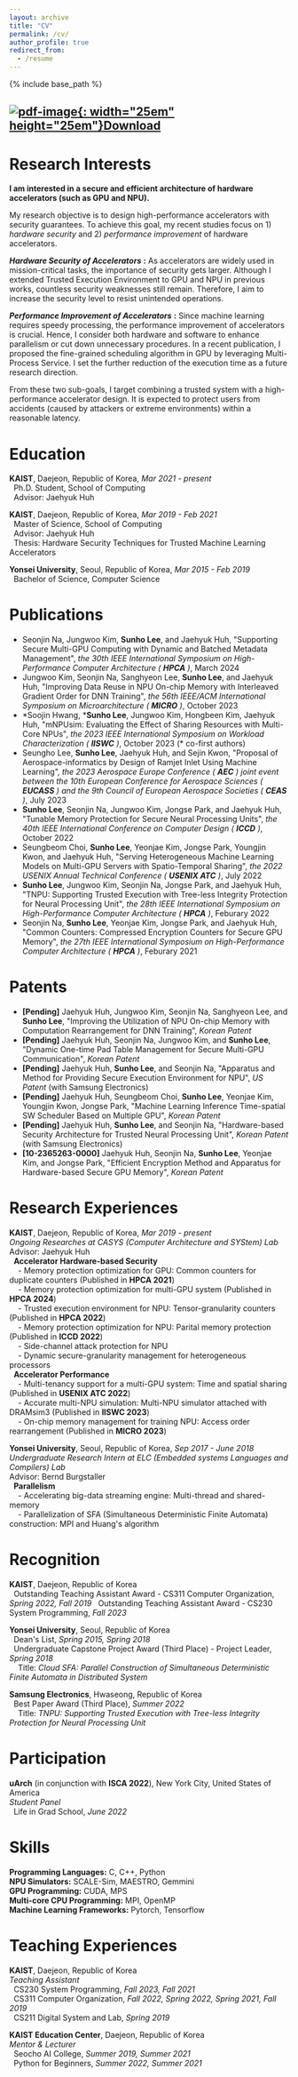 ```yaml
---
layout: archive
title: "CV"
permalink: /cv/
author_profile: true
redirect_from:
  - /resume
---
```

{% include base_path %}
## [![pdf-image](https://myshlee417.github.io/files/pdf_icon.png){: width="25em" height="25em"}Download](http://myshlee417.github.io/files/CV_Sunho_Lee.pdf)


Research Interests
======
**I am interested in a secure and efficient architecture of hardware accelerators (such as GPU and NPU).**

My research objective is to design high-performance accelerators with security guarantees.
To achieve this goal, my recent studies focus on 1) *hardware security* and 2) *performance improvement* of hardware accelerators.

***Hardware Security of Accelerators*** **:**
As accelerators are widely used in mission-critical tasks, the importance of security gets larger.
Although I extended Trusted Execution Environment to GPU and NPU in previous works, countless security weaknesses still remain.
Therefore, I aim to increase the security level to resist unintended operations.

***Performance Improvement of Accelerators*** **:**
Since machine learning requires speedy processing, the performance improvement of accelerators is crucial.
Hence, I consider both hardware and software to enhance parallelism or cut down unnecessary procedures.
In a recent publication, I proposed the fine-grained scheduling algorithm in GPU by leveraging Multi-Process Service.
I set the further reduction of the execution time as a future research direction.

From these two sub-goals, I target combining a trusted system with a high-performance accelerator design.
It is expected to protect users from accidents (caused by attackers or extreme environments) within a reasonable latency.

Education
======
**KAIST**, Daejeon, Republic of Korea, *Mar 2021 - present*  
&nbsp;&nbsp;Ph.D. Student, School of Computing  
&nbsp;&nbsp;Advisor: Jaehyuk Huh

**KAIST**, Daejeon, Republic of Korea, *Mar 2019 - Feb 2021*  
&nbsp;&nbsp;Master of Science, School of Computing  
&nbsp;&nbsp;Advisor: Jaehyuk Huh  
&nbsp;&nbsp;Thesis: Hardware Security Techniques for Trusted Machine Learning Accelerators

**Yonsei University**, Seoul, Republic of Korea, *Mar 2015 - Feb 2019*  
&nbsp;&nbsp;Bachelor of Science, Computer Science

Publications
======
* Seonjin Na, Jungwoo Kim, **Sunho Lee**, and Jaehyuk Huh, &quot;Supporting Secure Multi-GPU Computing with Dynamic and Batched Metadata Management&quot;, *the 30th IEEE International Symposium on High-Performance Computer Architecture (* ***HPCA*** *)*, March 2024
* Jungwoo Kim, Seonjin Na, Sanghyeon Lee, **Sunho Lee**, and Jaehyuk Huh, &quot;Improving Data Reuse in NPU On-chip Memory with Interleaved Gradient Order for DNN Training&quot;, *the 56th IEEE/ACM International Symposium on Microarchitecture (* ***MICRO*** *)*, October 2023
* \*Soojin Hwang, \***Sunho Lee**, Jungwoo Kim, Hongbeen Kim, Jaehyuk Huh, &quot;mNPUsim: Evaluating the Effect of Sharing Resources with Multi-Core NPUs&quot;, *the 2023 IEEE International Symposium on Workload Characterization (* ***IISWC*** *)*, October 2023 (\* co-first authors)
* Seungho Lee, **Sunho Lee**, Jaehyuk Huh, and Sejin Kwon, &quot;Proposal of Aerospace-informatics by Design of Ramjet Inlet Using Machine Learning&quot;, *the 2023 Aerospace Europe Conference (* ***AEC*** *) joint event between the 10th European Conference for Aerospace Sciences (* ***EUCASS*** *) and the 9th Council of European Aerospace Societies (* ***CEAS*** *)*, July 2023
* **Sunho Lee**, Seonjin Na, Jungwoo Kim, Jongse Park, and Jaehyuk Huh, &quot;Tunable Memory Protection for Secure Neural Processing Units&quot;, *the 40th IEEE International Conference on Computer Design (* ***ICCD*** *)*, October 2022
* Seungbeom Choi, **Sunho Lee**, Yeonjae Kim, Jongse Park, Youngjin Kwon, and Jaehyuk Huh, &quot;Serving Heterogeneous Machine Learning Models on Multi-GPU Servers with Spatio-Temporal Sharing&quot;, *the 2022 USENIX Annual Technical Conference (* ***USENIX ATC*** *)*, July 2022
* **Sunho Lee**, Jungwoo Kim, Seonjin Na, Jongse Park, and Jaehyuk Huh, &quot;TNPU: Supporting Trusted Execution with Tree-less Integrity Protection for Neural Processing Unit&quot;, *the 28th IEEE International Symposium on High-Performance Computer Architecture (* ***HPCA*** *)*, Feburary 2022
* Seonjin Na, **Sunho Lee**, Yeonjae Kim, Jongse Park, and Jaehyuk Huh, &quot;Common Counters: Compressed Encryption Counters for Secure GPU Memory&quot;, *the 27th IEEE International Symposium on High-Performance Computer Architecture (* ***HPCA*** *)*, Feburary 2021

Patents
======
* **[Pending]** Jaehyuk Huh, Jungwoo Kim, Seonjin Na, Sanghyeon Lee, and **Sunho Lee**, &quot;Improving the Utilization of NPU On-chip Memory with Computation Rearrangement for DNN Training&quot;, *Korean Patent*
* **[Pending]** Jaehyuk Huh, Seonjin Na, Jungwoo Kim, and **Sunho Lee**, &quot;Dynamic One-time Pad Table Management for Secure Multi-GPU Communication&quot;, *Korean Patent*
* **[Pending]** Jaehyuk Huh, **Sunho Lee**, and Seonjin Na, &quot;Apparatus and Method for Providing Secure Execution Environment for NPU&quot;, *US Patent* (with Samsung Electronics)
* **[Pending]** Jaehyuk Huh, Seungbeom Choi, **Sunho Lee**, Yeonjae Kim, Youngjin Kwon, Jongse Park, &quot;Machine Learning Inference Time-spatial SW Scheduler Based on Multiple GPU&quot;, *Korean Patent*
* **[Pending]** Jaehyuk Huh, **Sunho Lee**, and Seonjin Na, &quot;Hardware-based Security Architecture for Trusted Neural Processing Unit&quot;, *Korean Patent* (with Samsung Electronics)
* **[10-2365263-0000]** Jaehyuk Huh, Seonjin Na, **Sunho Lee**, Yeonjae Kim, and Jongse Park, &quot;Efficient Encryption Method and Apparatus for Hardware-based Secure GPU Memory&quot;, *Korean Patent*

Research Experiences
======
**KAIST**, Daejeon, Republic of Korea, *Mar 2019 - present*  
*Ongoing Researches at CASYS (Computer Architecture and SYStem) Lab*  
Advisor: Jaehyuk Huh  
&nbsp;&nbsp;**Accelerator Hardware-based Security**  
&nbsp;&nbsp;&nbsp;&nbsp;- Memory protection optimization for GPU: Common counters for duplicate counters (Published in **HPCA 2021**)  
&nbsp;&nbsp;&nbsp;&nbsp;- Memory protection optimization for multi-GPU system (Published in **HPCA 2024**)  
&nbsp;&nbsp;&nbsp;&nbsp;- Trusted execution environment for NPU: Tensor-granularity counters (Published in **HPCA 2022**)  
&nbsp;&nbsp;&nbsp;&nbsp;- Memory protection optimization for NPU: Parital memory protection (Published in **ICCD 2022**)  
&nbsp;&nbsp;&nbsp;&nbsp;- Side-channel attack protection for NPU  
&nbsp;&nbsp;&nbsp;&nbsp;- Dynamic secure-granularity management for heterogeneous processors  
&nbsp;&nbsp;**Accelerator Performance**  
&nbsp;&nbsp;&nbsp;&nbsp;- Multi-tenancy support for a multi-GPU system: Time and spatial sharing (Published in **USENIX ATC 2022**)  
&nbsp;&nbsp;&nbsp;&nbsp;- Accurate multi-NPU simulation: Multi-NPU simulator attached with DRAMsim3 (Published in **IISWC 2023**)  
&nbsp;&nbsp;&nbsp;&nbsp;- On-chip memory management for training NPU: Access order rearrangement (Published in **MICRO 2023**)

**Yonsei University**, Seoul, Republic of Korea, *Sep 2017 - June 2018*  
*Undergraduate Research Intern at ELC (Embedded systems Languages and Compilers) Lab*  
Advisor: Bernd Burgstaller  
&nbsp;&nbsp;**Parallelism**  
&nbsp;&nbsp;&nbsp;&nbsp;- Accelerating big-data streaming engine: Multi-thread and shared-memory  
&nbsp;&nbsp;&nbsp;&nbsp;- Parallelization of SFA (Simultaneous Deterministic Finite Automata) construction: MPI and Huang's algorithm

Recognition
======
**KAIST**, Daejeon, Republic of Korea  
&nbsp;&nbsp;Outstanding Teaching Assistant Award - CS311 Computer Organization, *Spring 2022, Fall 2019*
&nbsp;&nbsp;Outstanding Teaching Assistant Award - CS230 System Programming, *Fall 2023*

**Yonsei University**, Seoul, Republic of Korea  
&nbsp;&nbsp;Dean's List, *Spring 2015, Spring 2018*  
&nbsp;&nbsp;Undergraduate Capstone Project Award (Third Place) - Project Leader, *Spring 2018*  
&nbsp;&nbsp;&nbsp;&nbsp;Title: *Cloud SFA: Parallel Construction of Simultaneous Deterministic Finite Automata in Distributed System*

**Samsung Electronics**, Hwaseong, Republic of Korea  
&nbsp;&nbsp;Best Paper Award (Third Place), *Summer 2022*  
&nbsp;&nbsp;&nbsp;&nbsp;Title: *TNPU: Supporting Trusted Execution with Tree-less Integrity Protection for Neural Processing Unit*

Participation
======
**uArch** (in conjunction with **ISCA 2022**), New York City, United States of America  
*Student Panel*  
&nbsp;&nbsp;Life in Grad School, *June 2022*  

Skills
======
**Programming Languages:** C, C++, Python  
**NPU Simulators:** SCALE-Sim, MAESTRO, Gemmini  
**GPU Programming:** CUDA, MPS  
**Multi-core CPU Programming:** MPI, OpenMP  
**Machine Learning Frameworks:** Pytorch, Tensorflow  

Teaching Experiences
======
**KAIST**, Daejeon, Republic of Korea  
*Teaching Assistant*  
&nbsp;&nbsp;CS230 System Programming, *Fall 2023, Fall 2021*  
&nbsp;&nbsp;CS311 Computer Organization, *Fall 2022, Spring 2022, Spring 2021, Fall 2019*  
&nbsp;&nbsp;CS211 Digital System and Lab, *Spring 2019*

**KAIST Education Center**, Daejeon, Republic of Korea  
*Mentor &#38; Lecturer*  
&nbsp;&nbsp;Seocho AI College, *Summer 2019, Summer 2021*  
&nbsp;&nbsp;Python for Beginners, *Summer 2022, Summer 2021*
